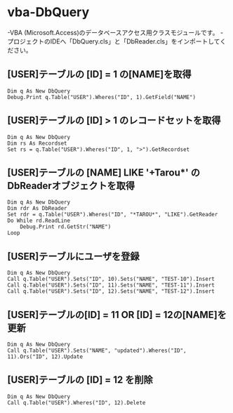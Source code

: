 # vba-DbQuery
-VBA (Microsoft.Access)のデータベースアクセス用クラスモジュールです。
-プロジェクトのIDEへ「DbQuery.cls」と「DbReader.cls」をインポートしてください。

## [USER]テーブルの [ID] = 1 の[NAME]を取得
```
Dim q As New DbQuery
Debug.Print q.Table("USER").Wheres("ID", 1).GetField("NAME")
```

## [USER]テーブルの [ID] > 1 のレコードセットを取得
```
Dim q As New DbQuery
Dim rs As Recordset
Set rs = q.Table("USER").Wheres("ID", 1, ">").GetRecordset
```

## [USER]テーブルの [NAME] LIKE '+Tarou*' のDbReaderオブジェクトを取得
```
Dim q As New DbQuery
Dim rdr As DbReader
Set rdr = q.Table("USER").Wheres("ID", "*TAROU*", "LIKE").GetReader
Do While rd.ReadLine
    Debug.Print rd.GetStr("NAME")
Loop
```

## [USER]テーブルにユーザを登録
```
Dim q As New DbQuery
Call q.Table("USER").Sets("ID", 10).Sets("NAME", "TEST-10").Insert
Call q.Table("USER").Sets("ID", 11).Sets("NAME", "TEST-11").Insert
Call q.Table("USER").Sets("ID", 12).Sets("NAME", "TEST-12").Insert
```

## [USER]テーブルの[ID] = 11 OR [ID] = 12の[NAME]を更新
```
Dim q As New DbQuery
Call q.Table("USER").Sets("NAME", "updated").Wheres("ID", 11).Ors("ID", 12).Update
```

## [USER]テーブルの [ID] = 12 を削除
```
Dim q As New DbQuery
Call q.Table("USER").Wheres("ID", 12).Delete
```

